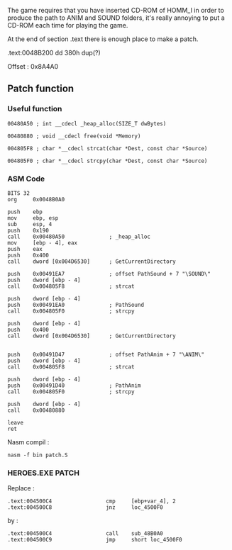 The game requires that you have inserted CD-ROM of HOMM_I in order to produce the path to ANIM and SOUND folders, it's really annoying to put a CD-ROM each time for playing the game.

At the end of section .text there is enough place to make a patch.

.text:0048B200                 dd 380h dup(?)

Offset : 0x8A4A0

## Patch function

### Useful function

	00480A50 ; int __cdecl _heap_alloc(SIZE_T dwBytes)

	00480880 ; void __cdecl free(void *Memory)

	004805F8 ; char *__cdecl strcat(char *Dest, const char *Source)

	004805F0 ; char *__cdecl strcpy(char *Dest, const char *Source)

### ASM Code

	BITS 32
	org     0x0048B0A0

	push    ebp
	mov     ebp, esp
	sub     esp, 4
	push    0x190
	call    0x00480A50              ; _heap_alloc
	mov     [ebp - 4], eax
	push    eax
	push    0x400
	call    dword [0x004D6530]      ; GetCurrentDirectory

	push    0x00491EA7              ; offset PathSound + 7 "\SOUND\"
	push    dword [ebp - 4]
	call    0x004805F8              ; strcat

	push    dword [ebp - 4]
	push    0x00491EA0              ; PathSound
	call    0x004805F0              ; strcpy

	push    dword [ebp - 4]
	push    0x400
	call    dword [0x004D6530]      ; GetCurrentDirectory


	push    0x00491D47              ; offset PathAnim + 7 "\ANIM\"
	push    dword [ebp - 4]
	call    0x004805F8              ; strcat

	push    dword [ebp - 4]
	push    0x00491D40              ; PathAnim
	call    0x004805F0              ; strcpy

	push    dword [ebp - 4]
	call    0x00480880

	leave
	ret

Nasm compil :

	nasm -f bin patch.S

### HEROES.EXE PATCH

Replace :

	.text:004500C4                 cmp     [ebp+var_4], 2
	.text:004500C8                 jnz     loc_4500F0

by :

	.text:004500C4                 call    sub_48B0A0
	.text:004500C9                 jmp     short loc_4500F0
